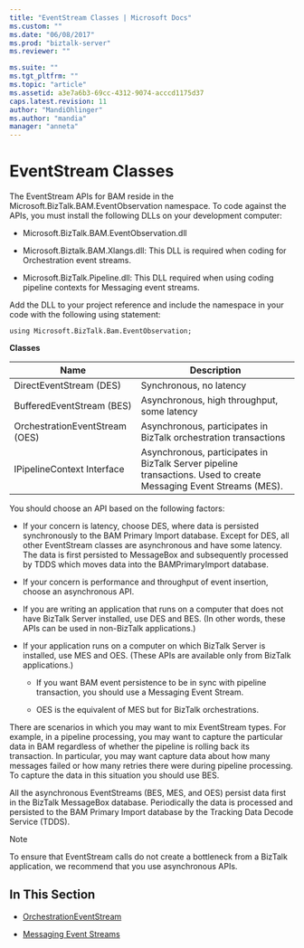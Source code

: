```yaml
---
title: "EventStream Classes | Microsoft Docs"
ms.custom: ""
ms.date: "06/08/2017"
ms.prod: "biztalk-server"
ms.reviewer: ""

ms.suite: ""
ms.tgt_pltfrm: ""
ms.topic: "article"
ms.assetid: a3e7a6b3-69cc-4312-9074-acccd1175d37
caps.latest.revision: 11
author: "MandiOhlinger"
ms.author: "mandia"
manager: "anneta"
---
```

# EventStream Classes
The EventStream APIs for BAM reside in the Microsoft.BizTalk.BAM.EventObservation namespace. To code against the APIs, you must install the following DLLs on your development computer:  
  
-   Microsoft.BizTalk.BAM.EventObservation.dll  
  
-   Microsoft.Biztalk.BAM.Xlangs.dll: This DLL is required when coding for Orchestration event streams.  
  
-   Microsoft.BizTalk.Pipeline.dll: This DLL required when using coding pipeline contexts for Messaging event streams.  
  
 Add the DLL to your project reference and include the namespace in your code with the following using statement:  
  
```  
using Microsoft.BizTalk.Bam.EventObservation;  
```  
  
 **Classes**  
  
|Name|Description|  
|----------|-----------------|  
|DirectEventStream (DES)|Synchronous, no latency|  
|BufferedEventStream (BES)|Asynchronous, high throughput, some latency|  
|OrchestrationEventStream (OES)|Asynchronous, participates in BizTalk orchestration transactions|  
|IPipelineContext Interface|Asynchronous, participates in BizTalk Server pipeline transactions. Used to create Messaging Event Streams (MES).|  
  
 You should choose an API based on the following factors:  
  
-   If your concern is latency, choose DES, where data is persisted synchronously to the BAM Primary Import database. Except for DES, all other EventStream classes are asynchronous and have some latency. The data is first persisted to MessageBox and subsequently processed by TDDS which moves data into the BAMPrimaryImport database.  
  
-   If your concern is performance and throughput of event insertion, choose an asynchronous API.  
  
-   If you are writing an application that runs on a computer that does not have BizTalk Server installed, use DES and BES. (In other words, these APIs can be used in non-BizTalk applications.)  
  
-   If your application runs on a computer on which BizTalk Server is installed, use MES and OES. (These APIs are available only from BizTalk applications.)  
  
    -   If you want BAM event persistence to be in sync with pipeline transaction, you should use a Messaging Event Stream.  
  
    -   OES is the equivalent of MES but for BizTalk orchestrations.  
  
 There are scenarios in which you may want to mix EventStream types. For example, in a pipeline processing, you may want to capture the particular data in BAM regardless of whether the pipeline is rolling back its transaction. In particular, you may want capture data about how many messages failed or how many retries there were during pipeline processing. To capture the data in this situation you should use BES.  
  
 All the asynchronous EventStreams (BES, MES, and OES) persist data first in the BizTalk MessageBox database. Periodically the data is processed and persisted to the BAM Primary Import database by the Tracking Data Decode Service (TDDS).  
  
> [!NOTE]
>  To ensure that EventStream calls do not create a bottleneck from a BizTalk application, we recommend that you use asynchronous APIs.  
  
## In This Section  
  
-   [OrchestrationEventStream](../core/orchestrationeventstream.md)  
  
-   [Messaging Event Streams](../core/messaging-event-streams.md)